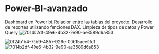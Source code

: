 # Power-BI-avanzado
Dashboard en Power bi.
Relacion entre las tablas del proyecto.
Desarrollo de reportes utilizando funciones DAX.
Limpieza de tipos de datos y Power Query.
![7014b2df-49e6-4b32-9e90-ae3589d6a853](https://github.com/StefanoZevallos/Power_BI_Dashboards/assets/107054283/ca3b7b97-da41-4eac-a2a0-a88bd52f3c62)

![0f24b1b4-73b9-4857-926e-00b15aee0fc1](https://github.com/StefanoZevallos/Power_BI_Dashboards/assets/107054283/1eba377b-d069-4745-a335-d6d436fec530)
![7014b2df-49e6-4b32-9e90-ae3589d6a853](https://github.com/StefanoZevallos/Power_BI_Dashboards/assets/107054283/88f5256e-0c02-4ff5-8ba7-e5de8ab25524)
